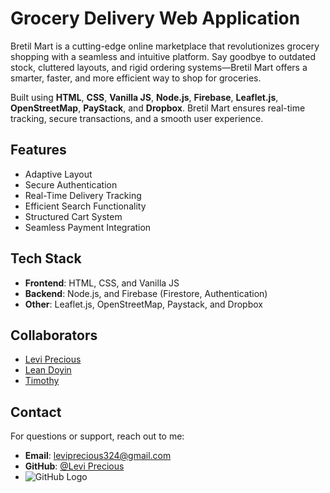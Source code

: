 # Grocery Delivery Web Application

Bretil Mart is a cutting-edge online marketplace that revolutionizes grocery shopping with a seamless and intuitive platform. Say goodbye to outdated stock, cluttered layouts, and rigid ordering systems—Bretil Mart offers a smarter, faster, and more efficient way to shop for groceries. 

Built using **HTML**, **CSS**, **Vanilla JS**, **Node.js**, **Firebase**, **Leaflet.js**, **OpenStreetMap**, **PayStack**, and **Dropbox**. Bretil Mart ensures real-time tracking, secure transactions, and a smooth user experience.

## Features
- Adaptive Layout
- Secure Authentication
- Real-Time Delivery Tracking
- Efficient Search Functionality
- Structured Cart System
- Seamless Payment Integration

## Tech Stack
- **Frontend**: HTML, CSS, and Vanilla JS
- **Backend**: Node.js, and Firebase (Firestore, Authentication)
- **Other**: Leaflet.js, OpenStreetMap, Paystack, and Dropbox

## Collaborators 
- [Levi Precious](https://github.com/Brainbox-source)
- [Lean Doyin](https://github.com/Leaneona112)
- [Timothy](https://github.com/Timothy509999)

## Contact 
For questions or support, reach out to me:

- **Email**: leviprecious324@gmail.com
- **GitHub**: [@Levi Precious](https://github.com/Brainbox-source)
- ![GitHub Logo](https://github.githubassets.com/images/modules/logos_page/GitHub-Mark.png)

